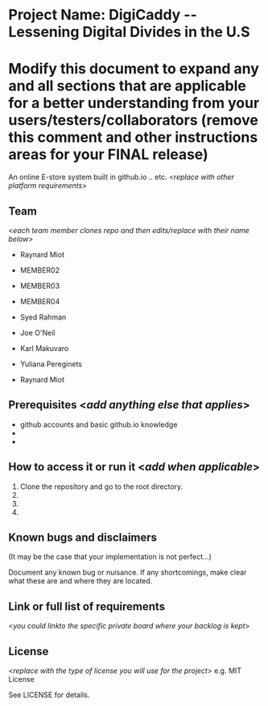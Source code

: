 # Project Name: DigiCaddy -- Lessening Digital Divides in the U.S

# Modify this document to expand any and all sections that are applicable for a better understanding from your users/testers/collaborators (remove this comment and other instructions areas for your FINAL release)

An online E-store system built in github.io .. etc. <_replace with other platform requirements_>

## Team

<_each team member clones repo and then edits/replace with their name below_>

- Raynard Miot
- MEMBER02
- MEMBER03
- MEMBER04

- Syed Rahman
- Joe O'Neil
- Karl Makuvaro
- Yuliana Pereginets
- Raynard Miot

## Prerequisites <_add anything else that applies_>

- github accounts and basic github.io knowledge
-
-

## How to access it or run it <_add when applicable_>

1. Clone the repository and go to the root directory.
2.
3.
4.

## Known bugs and disclaimers

(It may be the case that your implementation is not perfect...)

Document any known bug or nuisance.
If any shortcomings, make clear what these are and where they are located.

## Link or full list of requirements

<_you could linkto the specific private board where your backlog is kept_>

## License

<_replace with the type of license you will use for the project_> e.g. MIT License

See LICENSE for details.
